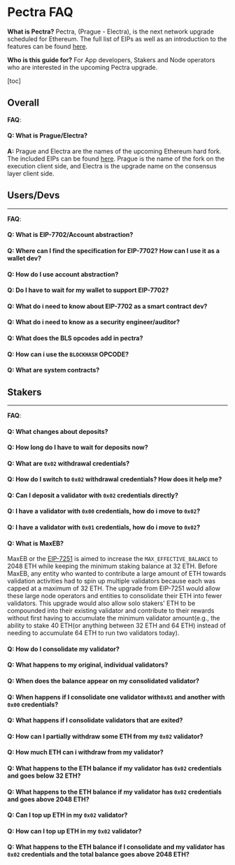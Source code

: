# Pectra FAQ

**What is Pectra?**
Pectra, (Prague - Electra), is the next network upgrade scheduled for Ethereum. The full list of EIPs as well as an introduction to the features can be found [here](https://notes.ethereum.org/@ethpandaops/mekong#What-is-in-the-Mekong-testnet).

**Who is this guide for?**
For App developers, Stakers and Node operators who are interested in the upcoming Pectra upgrade.

[toc]

Overall
---
**FAQ**:
#### **Q:** What is Prague/Electra?
**A:** Prague and Electra are the names of the upcoming Ethereum hard fork. The included EIPs can be found [here](https://eips.ethereum.org/EIPS/eip-7600). Prague is the name of the fork on the execution client side, and Electra is the upgrade name on the consensus layer client side. 

## Users/Devs
---
**FAQ**:
#### **Q:** What is EIP-7702/Account abstraction?
#### **Q:** Where can I find the specification for EIP-7702? How can I use it as a wallet dev?
#### **Q:** How do I use account abstraction?
#### **Q:** Do I have to wait for my wallet to support EIP-7702?
#### **Q:** What do i need to know about EIP-7702 as a smart contract dev?
#### **Q:** What do i need to know as a security engineer/auditor?
#### **Q:** What does the BLS opcodes add in pectra?
#### **Q:** How can i use the `BLOCKHASH` OPCODE?
#### **Q:** What are system contracts?
## Stakers
---
**FAQ**:
#### **Q:** What changes about deposits?
#### **Q:** How long do I have to wait for deposits now?
#### **Q:** What are `0x02` withdrawal credentials?
#### **Q:** How do I switch to `0x02` withdrawal credentials? How does it help me?
#### **Q:** Can I deposit a validator with `0x02` credentials directly?
#### **Q:** I have a validator with `0x00` credentials, how do i move to `0x02`?
#### **Q:** I have a validator with `0x01` credentials, how do i move to `0x02`?
#### **Q:** What is MaxEB?
MaxEB or the [EIP-7251](https://eips.ethereum.org/EIPS/eip-7251) is aimed to increase the `MAX_EFFECTIVE_BALANCE` to 2048 ETH while keeping the minimum staking balance at 32 ETH. Before MaxEB, any entity who wanted to contribute a large amount of ETH towards validation activities had to spin up multiple validators because each was capped at a maximum of 32 ETH. The upgrade from EIP-7251 would allow these large node operators and entities to consolidate their ETH into fewer validators. This upgrade would also allow solo stakers' ETH to be compounded into their existing validator and contribute to their rewards without first having to accumulate the minimum validator amount(e.g., the ability to stake 40 ETH(or anything between 32 ETH and 64 ETH) instead of needing to accumulate 64 ETH to run two validators today). 
#### **Q:** How do I consolidate my validator?
#### **Q:** What happens to my original, individual validators?
#### **Q:** When does the balance appear on my consolidated validator?
#### **Q:** When happens if I consolidate one validator with`0x01` and another with `0x00` credentials?
#### **Q:** What happens if I consolidate validators that are exited?
#### **Q:** How can I partially withdraw some ETH from my `0x02` validator?
#### **Q:** How much ETH can i withdraw from my validator?
#### **Q:** What happens to the ETH balance if my validator has `0x02` credentials and goes below 32 ETH?
#### **Q:** What happens to the ETH balance if my validator has `0x02` credentials and goes above 2048 ETH?
#### **Q:** Can I top up ETH in my `0x02` validator?
#### **Q:** How can I top up ETH in my `0x02` validator?
#### **Q:** What happens to the ETH balance if I consolidate and my validator has `0x02` credentials and the total balance goes above 2048 ETH?

